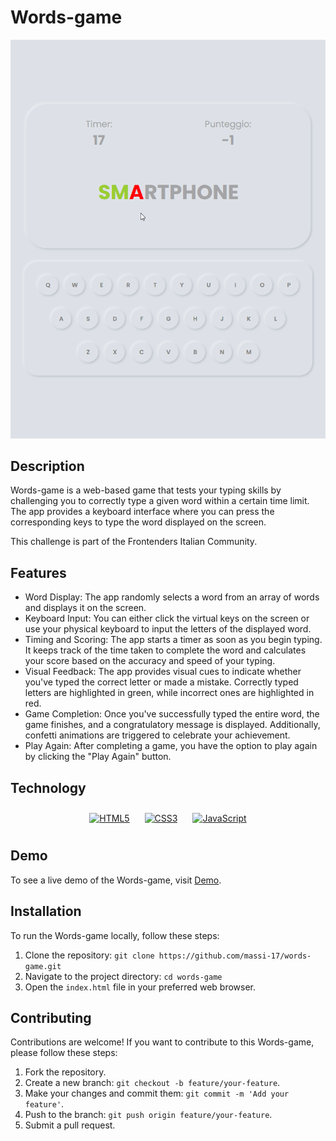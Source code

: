 # Words-game

![Drumpad Screenshot](assets/words-game.png)

## Description

Words-game is a web-based game that tests your typing skills by challenging you to correctly type a given word within a certain time limit. The app provides a keyboard interface where you can press the corresponding keys to type the word displayed on the screen.

This challenge is part of the Frontenders Italian Community.

## Features

- Word Display: The app randomly selects a word from an array of words and displays it on the screen.
- Keyboard Input: You can either click the virtual keys on the screen or use your physical keyboard to input the letters of the displayed word.
- Timing and Scoring: The app starts a timer as soon as you begin typing. It keeps track of the time taken to complete the word and calculates your score based on the accuracy and speed of your typing.
- Visual Feedback: The app provides visual cues to indicate whether you've typed the correct letter or made a mistake. Correctly typed letters are highlighted in green, while incorrect ones are highlighted in red.
- Game Completion: Once you've successfully typed the entire word, the game finishes, and a congratulatory message is displayed. Additionally, confetti animations are triggered to celebrate your achievement.
- Play Again: After completing a game, you have the option to play again by clicking the "Play Again" button.


## Technology

<div align="center">  
<a href="https://en.wikipedia.org/wiki/HTML5" target="_blank"><img style="margin: 10px" src="https://profilinator.rishav.dev/skills-assets/html5-original-wordmark.svg" alt="HTML5" height="75" /></a> 
<a href="https://www.w3schools.com/css/" target="_blank"><img style="margin: 10px" src="https://profilinator.rishav.dev/skills-assets/css3-original-wordmark.svg" alt="CSS3" height="75" /></a>  
<a href="https://www.javascript.com/" target="_blank"><img style="margin: 10px" src="https://profilinator.rishav.dev/skills-assets/javascript-original.svg" alt="JavaScript" height="75" /></a>  
</div>

## Demo

To see a live demo of the Words-game, visit [Demo](https://www.massidev.com/portfolio/words-game/).

## Installation

To run the Words-game locally, follow these steps:

1. Clone the repository: `git clone https://github.com/massi-17/words-game.git`
2. Navigate to the project directory: `cd words-game`
3. Open the `index.html` file in your preferred web browser.

## Contributing

Contributions are welcome! If you want to contribute to this Words-game, please follow these steps:

1. Fork the repository.
2. Create a new branch: `git checkout -b feature/your-feature`.
3. Make your changes and commit them: `git commit -m 'Add your feature'`.
4. Push to the branch: `git push origin feature/your-feature`.
5. Submit a pull request.

